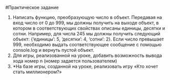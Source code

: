#Практическое задание <br>
1. Написать функцию, преобразующую число в объект. Передавая на вход число от 0 до 999, мы должны получить на выходе объект, в котором в соответствующих свойствах описаны единицы, десятки и сотни. Например, для числа 245 мы должны получить следующий объект: {‘единицы’: 5, ‘десятки’: 4, ‘сотни’: 2}. Если число превышает 999, необходимо выдать соответствующее сообщение с помощью console.log и вернуть пустой объект. <br>
2. Для игры, реализованной на уроке, добавить возможность вывода хода номер n (номер задается пользователем) <br>
3. *На базе игры, созданной на уроке, реализовать игру «Кто хочет стать миллионером?»
